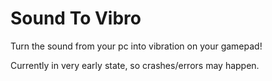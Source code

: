 # Sound To Vibro
Turn the sound from your pc into vibration on your gamepad!

Currently in very early state, so crashes/errors may happen.
